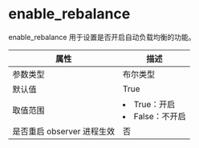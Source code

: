 enable_rebalance 
=====================================

enable_rebalance 用于设置是否开启自动负载均衡的功能。


|      **属性**      |                                                    **描述**                                                     |
|------------------|---------------------------------------------------------------------------------------------------------------|
| 参数类型             | 布尔类型                                                                                                          |
| 默认值              | True                                                                                                          |
| 取值范围             | <li> True：开启   <li> False：不开启    |
| 是否重启 observer 进程生效 | 否                                                                                                             |


